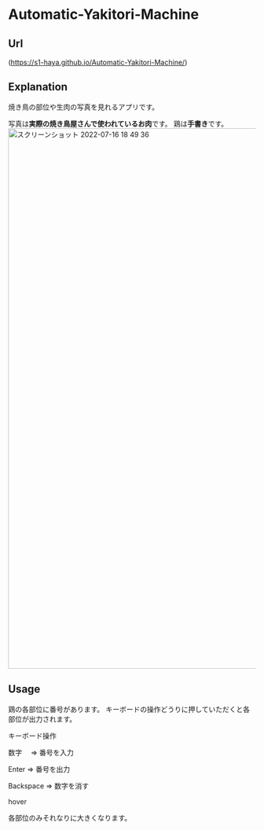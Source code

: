 # Automatic-Yakitori-Machine


## Url

(https://s1-haya.github.io/Automatic-Yakitori-Machine/)


## Explanation
焼き鳥の部位や生肉の写真を見れるアプリです。

写真は**実際の焼き鳥屋さんで使われているお肉**です。
鶏は**手書き**です。
<img width="1100" alt="スクリーンショット 2022-07-16 18 49 36" src="https://user-images.githubusercontent.com/103574382/179349967-a61b595a-cf46-4b99-9ee7-019075cfaa97.png">

## Usage
鶏の各部位に番号があります。
キーボードの操作どうりに押していただくと各部位が出力されます。


キーボード操作

数字　
=> 番号を入力

Enter 
=> 番号を出力

Backspace 
=> 数字を消す



hover

各部位のみそれなりに大きくなります。




